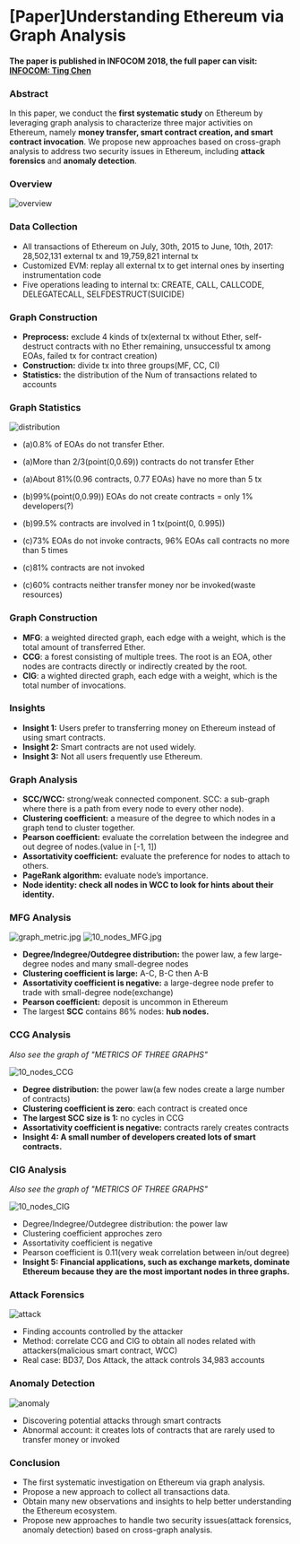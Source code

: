 # [Paper]Understanding Ethereum via Graph Analysis

#### The paper is published in INFOCOM 2018, the full paper can visit: [INFOCOM: Ting Chen](http://www4.comp.polyu.edu.hk/~csxluo/EthereumGraphAnalysis.pdf)

### Abstract
In this paper, we conduct the **first systematic study** on Ethereum by leveraging graph analysis to characterize three major activities on Ethereum, namely **money transfer, smart contract creation, and smart contract invocation**. We propose new approaches based on cross-graph analysis to address two security issues in Ethereum, including **attack forensics** and **anomaly detection**.

### Overview
![overview](/img/overview.jpg)

### Data Collection
* All transactions of Ethereum on July, 30th, 2015 to June, 10th, 2017: 28,502,131 external tx and 19,759,821 internal tx
* Customized EVM: replay all external tx to get internal ones by inserting instrumentation code
* Five operations leading to internal tx: CREATE, CALL, CALLCODE, DELEGATECALL, SELFDESTRUCT(SUICIDE)

### Graph Construction
* **Preprocess:** exclude 4 kinds of tx(external tx without Ether, self-destruct contracts with no Ether remaining, unsuccessful tx among EOAs, failed tx for contract creation)
* **Construction:** divide tx into three groups(MF, CC, CI)
* **Statistics:** the distribution of the Num of transactions related to accounts

### Graph Statistics
![distribution](/img/distribution.jpg)

* (a)0.8% of EOAs do not transfer Ether.
* (a)More than 2/3(point(0,0.69)) contracts do not transfer Ether
* (a)About 81%(0.96 contracts, 0.77 EOAs) have no more than 5 tx

* (b)99%(point(0,0.99)) EOAs do not create contracts = only 1% developers(?)
* (b)99.5% contracts are involved in 1 tx(point(0, 0.995))

* (c)73% EOAs do not invoke contracts, 96% EOAs call contracts no more than 5 times
* (c)81% contracts are not invoked
* (c)60% contracts neither transfer money nor be invoked(waste resources) 

### Graph Construction
* **MFG**: a weighted directed graph, each edge with a weight, which is the total amount of transferred Ether.
* **CCG**: a forest consisting of multiple trees. The root is an EOA, other nodes are contracts directly or indirectly created by the root.
* **CIG**: a wighted directed graph, each edge with a weight, which is the total number of invocations.

### Insights
* **Insight 1:** Users prefer to transferring money on Ethereum instead of using smart contracts.
* **Insight 2:** Smart contracts are not used widely.
* **Insight 3:** Not all users frequently use Ethereum. 

### Graph Analysis
* **SCC/WCC:** strong/weak connected component. SCC: a sub-graph where there is a path from every node to every other node).
* **Clustering coefficient:** a measure of the degree to which nodes in a graph tend to cluster together.
* **Pearson coefficient:** evaluate the correlation between the indegree and out degree of nodes.(value in [-1, 1])
* **Assortativity coefficient:** evaluate the preference for nodes to attach to others.
* **PageRank algorithm:** evaluate node’s importance.
* **Node identity: check all nodes in WCC to look for hints about their identity.**

### MFG Analysis
![graph_metric.jpg](/img/graph_metric.jpg)
![10_nodes_MFG.jpg](/img/10_nodes_MFG.jpg)

* **Degree/Indegree/Outdegree distribution:** the power law, a few large-degree nodes and many small-degree nodes
* **Clustering coefficient is large:** A-C, B-C then A-B
* **Assortativity coefficient is negative:** a large-degree node prefer to trade with  small-degree node(exchange)
* **Pearson coefficient:** deposit is uncommon in Ethereum
* The largest **SCC** contains 86% nodes: **hub nodes.**

### CCG Analysis
*Also see the graph of "METRICS OF THREE GRAPHS"*

![10_nodes_CCG](/img/10_nodes_CCG.jpg)

* **Degree distribution:** the power law(a few nodes create a large number of contracts)
* **Clustering coefficient is zero**: each contract is created once
* **The largest SCC size is 1:** no cycles in CCG
* **Assortativity coefficient is negative:** contracts rarely creates contracts
* **Insight 4: A small number of developers created lots of smart contracts.**

### CIG Analysis
*Also see the graph of "METRICS OF THREE GRAPHS"*

![10_nodes_CIG](/img/10_nodes_CIG.jpg)

* Degree/Indegree/Outdegree distribution: the power law
* Clustering coefficient approches zero
* Assortativity coefficient is negative
* Pearson coefficient is 0.11(very weak correlation between in/out degree)
* **Insight 5: Financial applications, such as exchange markets, dominate Ethereum because they are the most important nodes in three graphs.**

### Attack Forensics
![attack](/img/attack_forensics.jpg)

* Finding accounts controlled by the attacker
* Method: correlate CCG and CIG to obtain all nodes related with attackers(malicious smart contract, WCC)
* Real case: BD37, Dos Attack, the attack controls 34,983 accounts

### Anomaly Detection
![anomaly](/img/anomaly_detection.jpg)

* Discovering potential attacks through smart contracts
* Abnormal account: it creates lots of contracts that are rarely used to transfer money or invoked

### Conclusion
* The first systematic investigation on Ethereum via graph analysis. 
* Propose a new approach to collect all transactions data.
* Obtain many new observations and insights to help better understanding the Ethereum ecosystem.
* Propose new approaches to handle two security issues(attack forensics, anomaly detection) based on cross-graph analysis.

